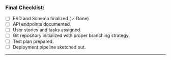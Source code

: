 

### **Final Checklist:**
- [ ] ERD and Schema finalized (✓ Done)
- [ ] API endpoints documented.
- [ ] User stories and tasks assigned.
- [ ] Git repository initialized with proper branching strategy.
- [ ] Test plan prepared.
- [ ] Deployment pipeline sketched out.

---

